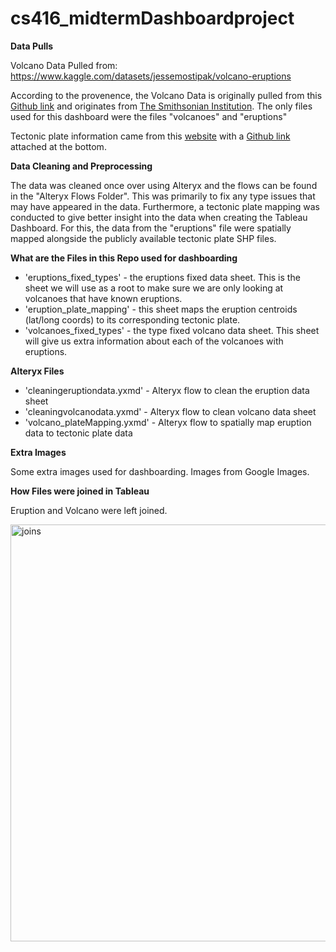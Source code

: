 # cs416_midtermDashboardproject

**Data Pulls**

Volcano Data Pulled from: https://www.kaggle.com/datasets/jessemostipak/volcano-eruptions

According to the provenence, the Volcano Data is originally pulled from this [Github link](https://github.com/rfordatascience/tidytuesday/blob/master/data/2020/2020-05-12/readme.md) and originates from [The Smithsonian Institution]( https://volcano.si.edu/). The only files used for this dashboard were the files "volcanoes" and "eruptions"

Tectonic plate information came from this [website]([url](https://nordpil.com/resources/tectonic-plates-gis-data/index.html)) with a [Github link]([url](https://github.com/fraxen/tectonicplates)) attached at the bottom.

**Data Cleaning and Preprocessing**

The data was cleaned once over using Alteryx and the flows can be found in the "Alteryx Flows Folder". This was primarily to fix any type issues that may have appeared in the data. Furthermore, a tectonic plate mapping was conducted to give better insight into the data when creating the Tableau Dashboard. For this, the data from the "eruptions" file were spatially mapped alongside the publicly available tectonic plate SHP files. 

**What are the Files in this Repo used for dashboarding**

* 'eruptions_fixed_types' - the eruptions fixed data sheet. This is the sheet we will use as a root to make sure we are only looking at volcanoes that have known eruptions.
* 'eruption_plate_mapping' - this sheet maps the eruption centroids (lat/long coords) to its corresponding tectonic plate.
* 'volcanoes_fixed_types'  - the type fixed volcano data sheet. This sheet will give us extra information about each of the volcanoes with eruptions.

**Alteryx Files**

* 'cleaningeruptiondata.yxmd' - Alteryx flow to clean the eruption data sheet
* 'cleaningvolcanodata.yxmd' - Alteryx flow to clean volcano data sheet
* 'volcano_plateMapping.yxmd' - Alteryx flow to spatially map eruption data to tectonic plate data

**Extra Images**

Some extra images used for dashboarding. Images from Google Images.


**How Files were joined in Tableau**

Eruption and Volcano were left joined.

<img width="667" alt="joins" src="https://github.com/meerajagan/cs416_midtermDashboardproject/assets/79546477/4af4fc18-90bb-49b8-9cd6-60f7db287e33">

